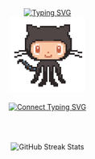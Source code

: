 <div align="center">
  
  <a href="https://github.com/pkparthk">
    <img src="https://readme-typing-svg.demolab.com?font=Fira+Code&size=34&duration=8000&pause=1000&center=true&repeat=true&width=435&lines=Hi%2C+I'm+Parth+Kothari" alt="Typing SVG" />
  </a>
  <br />
 
  <img src="octocat.gif" alt="octocat" width="150" />
  <br /><br />

  <a href="http://0xparthdev.netlify.app/">
    <img src="https://readme-typing-svg.demolab.com?font=Fira+Code&duration=2000&pause=8000&center=true&repeat=false&width=435&lines=Connect+with+me" alt="Connect Typing SVG" />
  </a>

  <br /><br />


  <img src="https://github-readme-streak-stats-seven-azure.vercel.app?user=pkparthk&theme=tokyonight-duo&hide_border=true&border_radius=4" alt="GitHub Streak Stats" />

  <br /><br />


